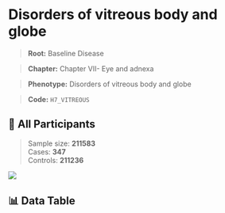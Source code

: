 # Disorders of vitreous body and globe

> **Root:** Baseline Disease  

> **Chapter:** Chapter VII- Eye and adnexa  

> **Phenotype:** Disorders of vitreous body and globe  

> **Code:** `H7_VITREOUS`

## 🧪 All Participants  
> Sample size: **211583**  
> Cases: **347**  
> Controls: **211236**
<img src="/Sensitive/Figures/ALL/Baseline/H7_VITREOUS.png"/>

## 📊 Data Table
<CsvTableMRF src="/Sensitive/Data/ALL/Baseline/LG_H7_VITREOUS.csv"/>

